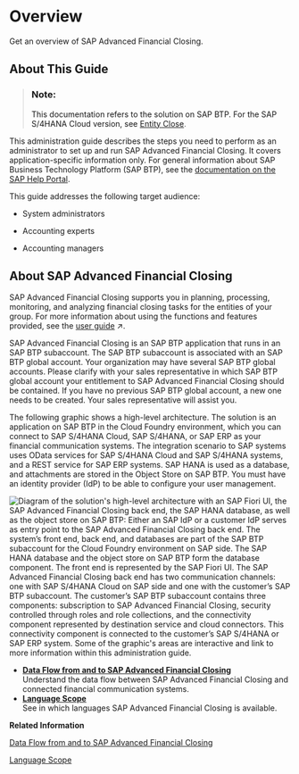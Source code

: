 <!-- loio6e1af2743721420782fcb82472c9ce86 -->

# Overview

Get an overview of SAP Advanced Financial Closing.



<a name="loio6e1af2743721420782fcb82472c9ce86__section_ur1_hlm_scb"/>

## About This Guide

> ### Note:  
> This documentation refers to the solution on SAP BTP. For the SAP S/4HANA Cloud version, see [Entity Close](https://help.sap.com/docs/SAP_S4HANA_CLOUD/f28f75c165cc4626ba0359dc47edc4de/5e4381c85a544720920b78d20d656a4c.html?locale=en-US).

This administration guide describes the steps you need to perform as an administrator to set up and run SAP Advanced Financial Closing. It covers application-specific information only. For general information about SAP Business Technology Platform \(SAP BTP\), see the [documentation on the SAP Help Portal](https://help.sap.com/docs/BTP?locale=en-US).

This guide addresses the following target audience:

-   System administrators

-   Accounting experts

-   Accounting managers




<a name="loio6e1af2743721420782fcb82472c9ce86__section_ow4_5lm_scb"/>

## About SAP Advanced Financial Closing

SAP Advanced Financial Closing supports you in planning, processing, monitoring, and analyzing financial closing tasks for the entities of your group. For more information about using the functions and features provided, see the [user guide](https://help.sap.com/viewer/b3f5b9cf1ab7498fad5b6f297013d65a/SHIP/en-US/239ab375e0334c149082cc6851644e8b.html "Provides details about the changes made in each version of this document.") :arrow_upper_right:.

SAP Advanced Financial Closing is an SAP BTP application that runs in an SAP BTP subaccount. The SAP BTP subaccount is associated with an SAP BTP global account. Your organization may have several SAP BTP global accounts. Please clarify with your sales representative in which SAP BTP global account your entitlement to SAP Advanced Financial Closing should be contained. If you have no previous SAP BTP global account, a new one needs to be created. Your sales representative will assist you.

The following graphic shows a high-level architecture. The solution is an application on SAP BTP in the Cloud Foundry environment, which you can connect to SAP S/4HANA Cloud, SAP S/4HANA, or SAP ERP as your financial communication systems. The integration scenario to SAP systems uses OData services for SAP S/4HANA Cloud and SAP S/4HANA systems, and a REST service for SAP ERP systems. SAP HANA is used as a database, and attachments are stored in the Object Store on SAP BTP. You must have an identity provider \(IdP\) to be able to configure your user management.

![Diagram of the solution's high-level architecture with an SAP Fiori UI, the SAP Advanced Financial
                                                  Closing back end, the SAP HANA database, as well as the object store on SAP BTP: Either an SAP IdP or a customer IdP serves as entry
							point to the SAP Advanced Financial
                                                  Closing back end. The system’s front end, back
							end, and databases are part of the SAP BTP subaccount for the
							Cloud Foundry environment on SAP side. The SAP HANA database
							and the object store on SAP BTP form the database component.
							The front end is represented by the SAP Fiori UI. The SAP Advanced Financial
                                                  Closing
							back end has two communication channels: one with SAP S/4HANA Cloud on
							SAP side and one with the customer’s SAP BTP subaccount. The
							customer’s SAP BTP subaccount contains three components:
							subscription to SAP Advanced Financial
                                                  Closing, security controlled through roles and
							role collections, and the connectivity component represented by destination service and cloud connectors. This
							connectivity component is connected to the customer’s SAP S/4HANA or SAP ERP system. Some of the graphic's areas are interactive and
							link to more information within this administration guide.](images/AFC_High-Level_Architecture_Diagram_726b4eb.png)

-   **[Data Flow from and to SAP Advanced Financial Closing](data-flow-from-and-to-sap-advanced-financial-closing-56103b0.md "Understand the data flow between SAP Advanced Financial
                                                  Closing and connected financial communication
		systems.")**  
Understand the data flow between SAP Advanced Financial Closing and connected financial communication systems.
-   **[Language Scope](language-scope-4f635b9.md "See in which languages SAP Advanced Financial
                                                  Closing is available.")**  
See in which languages SAP Advanced Financial Closing is available.

**Related Information**  


[Data Flow from and to SAP Advanced Financial Closing](data-flow-from-and-to-sap-advanced-financial-closing-56103b0.md "Understand the data flow between SAP Advanced Financial Closing and connected financial communication systems.")

[Language Scope](language-scope-4f635b9.md "See in which languages SAP Advanced Financial Closing is available.")

